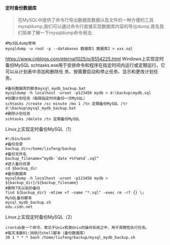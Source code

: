 
#### 定时备份数据库
> 在MySQL中提供了命令行导出数据库数据以及文件的一种方便的工具mysqldump,我们可以通过命令行直接实现数据库内容的导出dump,首先我们简单了解一下mysqldump命令用法:
```shell
#MySQLdump常用
mysqldump -u root -p --databases 数据库1 数据库2 > xxx.sql
```
https://www.cnblogs.com/eternal1025/p/8554225.html
Windows上实现定时备份MySQL
schtasks.exe用于安排命令和程序在指定时间内运行或定期运行，它可以从计划表中添加和删除任
务、按需要启动和停止任务、显示和更改计划任务。
```shell
#备份数据库的脚本mysql_mydb_backup.bat
mysqldump -h localhost -uroot -p123456 mydb > d:\backup\mydb.sql
#创建计划任务（每隔指定时间备份一次MySQL）
schtasks /create /sc minute /mo 1 /tn 定期备份MySQL /tr d:\backup\mysql_mydb_backup.bat
#删除计划任务
schtasks /delete /tn 定期备份MySQL
```
Linux上实现定时备份MySQL（1）
```shell
#!/bin/bash
#备份目录
backup_dir=/home/liufeng/backup
#备份文件名
backup_filename=“mydb-`date +%Y%m%d`.sql“
#进入备份目录
cd $backup_dir
#备份数据库
mysqldump -h localhost -uroot -p123456 mydb > ${backup_dir}/${backup_filename}
#删除7天以前的备份
find ${backup_dir} -mtime +7 -name "*.sql" -exec rm -rf {} \;
MySQL备份脚本
mysql_mydb_backup.sh
edu.csdn.net
```
Linux上实现定时备份MySQL（2）
```shell
crontab是一个命令，常见于Unix和类Unix的操作系统之中，用于周期性执行任务。
#每天凌晨01:30执行shell脚本（备份数据库）
30 1 * * * bash /home/liufeng/backup/mysql_mydb_backup.sh
```